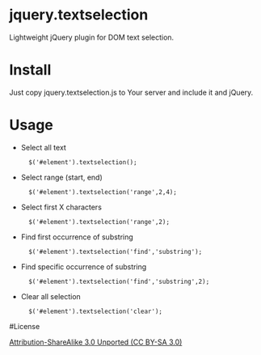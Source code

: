 jquery.textselection
====================

Lightweight jQuery plugin for DOM text selection.

# Install
Just copy jquery.textselection.js to Your server and include it and jQuery.

# Usage
- Select all text

    	$('#element').textselection();

- Select range (start, end)

		$('#element').textselection('range',2,4);

- Select first X characters

		$('#element').textselection('range',2);

- Find first occurrence of substring

        $('#element').textselection('find','substring');

- Find specific occurrence of substring

        $('#element').textselection('find','substring',2);

- Clear all selection

		$('#element').textselection('clear');

#License

[Attribution-ShareAlike 3.0 Unported (CC BY-SA 3.0)](http://creativecommons.org/licenses/by-sa/3.0/)